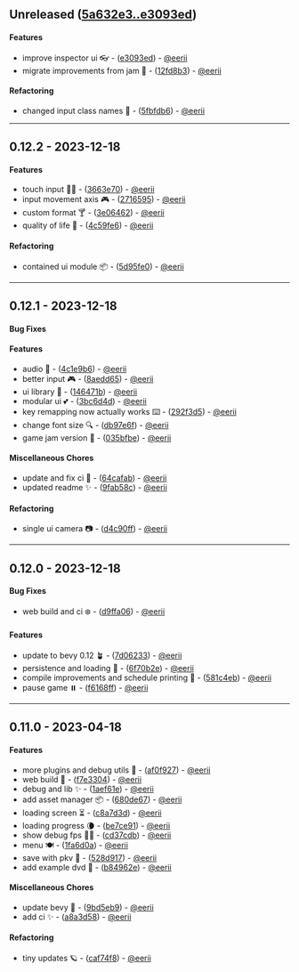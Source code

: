 ## Unreleased ([5a632e3..e3093ed](https://github.com/eerii/hello-bevy/compare/5a632e3..e3093ed))
#### Features
- improve inspector ui 👓 - ([e3093ed](https://github.com/eerii/hello-bevy/commit/e3093ed92a2e3dfff5c0a952c136eb05d5f57755)) - [@eerii](https://github.com/eerii)
- migrate improvements from jam 🧃 - ([12fd8b3](https://github.com/eerii/hello-bevy/commit/12fd8b366300211b9913eda686f1971adcc63c7a)) - [@eerii](https://github.com/eerii)
#### Refactoring
- changed input class names 🐢 - ([5fbfdb6](https://github.com/eerii/hello-bevy/commit/5fbfdb6e898cc07b4c90d39c9ea0af88eaebaa78)) - [@eerii](https://github.com/eerii)

- - -

## 0.12.2 - 2023-12-18
#### Features
- touch input 🖐🏼️ - ([3663e70](https://github.com/eerii/hello-bevy/commit/3663e707031ad613289f7a878acbcc0375ed27f6)) - [@eerii](https://github.com/eerii)
- input movement axis 🎮 - ([2716595](https://github.com/eerii/hello-bevy/commit/271659506955334129b2c8d9e51aa871f92e300c)) - [@eerii](https://github.com/eerii)
- custom format 🍸 - ([3e06462](https://github.com/eerii/hello-bevy/commit/3e0646205cfd4fd21cf6f3392ca8d05d09977dd9)) - [@eerii](https://github.com/eerii)
- quality of life 🌳 - ([4c59fe6](https://github.com/eerii/hello-bevy/commit/4c59fe6cf0ce1a587a907a0c102ad1fc8a2e5deb)) - [@eerii](https://github.com/eerii)
#### Refactoring
- contained ui module 📦 - ([5d95fe0](https://github.com/eerii/hello-bevy/commit/5d95fe036f92228a341c38d88b4279b8e496a63c)) - [@eerii](https://github.com/eerii)

- - -

## 0.12.1 - 2023-12-18
#### Bug Fixes
#### Features
- audio 🎸 - ([4c1e9b6](https://github.com/eerii/hello-bevy/commit/4c1e9b66a4d5760615e8b94d42e953c95d690c1b)) - [@eerii](https://github.com/eerii)
- better input 🎮 - ([8aedd65](https://github.com/eerii/hello-bevy/commit/8aedd6546c586b641601c2daafbde4c874e90f95)) - [@eerii](https://github.com/eerii)
- ui library 🧩 - ([146471b](https://github.com/eerii/hello-bevy/commit/146471b812c87726ba9d730eec7dbca0b1fd36dd)) - [@eerii](https://github.com/eerii)
- modular ui 💕 - ([3bc6d4d](https://github.com/eerii/hello-bevy/commit/3bc6d4d9e56dc663d00eed067577b9c19cff722a)) - [@eerii](https://github.com/eerii)
- key remapping now actually works ⌨️ - ([292f3d5](https://github.com/eerii/hello-bevy/commit/292f3d553bfc6d18d930d9ba8b2a744479e901c8)) - [@eerii](https://github.com/eerii)
- change font size 🔍 - ([db97e6f](https://github.com/eerii/hello-bevy/commit/db97e6f17362f3f6278c00956026645a8108f244)) - [@eerii](https://github.com/eerii)
- game jam version 🍓 - ([035bfbe](https://github.com/eerii/hello-bevy/commit/035bfbeb5e8b1f2618480a6b06f53a2e932523c8)) - [@eerii](https://github.com/eerii)
#### Miscellaneous Chores
- update and fix ci 👒 - ([64cafab](https://github.com/eerii/hello-bevy/commit/64cafabaf8838bcec3cac2a93b5f2d81924abcfb)) - [@eerii](https://github.com/eerii)
- updated readme ✨ - ([9fab58c](https://github.com/eerii/hello-bevy/commit/9fab58c6efbd8297c7e593736ba9a6904aaf6e34)) - [@eerii](https://github.com/eerii)
#### Refactoring
- single ui camera 📷 - ([d4c90ff](https://github.com/eerii/hello-bevy/commit/d4c90ff8860ae0951340b508a9b7f2305621578f)) - [@eerii](https://github.com/eerii)

- - -

## 0.12.0 - 2023-12-18
#### Bug Fixes
- web build and ci ‍❄️ - ([d9ffa06](https://github.com/eerii/hello-bevy/commit/d9ffa066d9b32b6cbe9a35ce23606e8da5344bf0)) - [@eerii](https://github.com/eerii)
#### Features
- update to bevy 0.12 🪴 - ([7d06233](https://github.com/eerii/hello-bevy/commit/7d06233b1e482a7d67c5ae7ccabb9ba183c3a19a)) - [@eerii](https://github.com/eerii)
- persistence and loading 🦎 - ([6f70b2e](https://github.com/eerii/hello-bevy/commit/6f70b2e85e73fa351b2da6f203d2cc14cc65fa50)) - [@eerii](https://github.com/eerii)
- compile improvements and schedule printing 🚀 - ([581c4eb](https://github.com/eerii/hello-bevy/commit/581c4eb325c30265ac4c99dc4e329ee5c066e167)) - [@eerii](https://github.com/eerii)
- pause game ⏸️ - ([f6168ff](https://github.com/eerii/hello-bevy/commit/f6168fffc21ba13a080a6b91d618ea0458394a53)) - [@eerii](https://github.com/eerii)

- - -

## 0.11.0 - 2023-04-18
#### Features
- more plugins and debug utils 🦕 - ([af0f927](https://github.com/eerii/hello-bevy/commit/af0f9278d15a187be93c847896ffb9ed39ebd792)) - [@eerii](https://github.com/eerii)
- web build 🌙 - ([f7e3304](https://github.com/eerii/hello-bevy/commit/f7e33042b24328b42a859eabbbcbab4410d99790)) - [@eerii](https://github.com/eerii)
- debug and lib ✨ - ([1aef61e](https://github.com/eerii/hello-bevy/commit/1aef61e5f131e017da7c75046019c7d24a840de4)) - [@eerii](https://github.com/eerii)
- add asset manager 📦 - ([680de67](https://github.com/eerii/hello-bevy/commit/680de67df217220d5fa41c5d1c329a29fe19ab03)) - [@eerii](https://github.com/eerii)
- loading screen ⏳ - ([c8a7d3d](https://github.com/eerii/hello-bevy/commit/c8a7d3d691518c7f3ff591096fe9db63cbe5cb13)) - [@eerii](https://github.com/eerii)
- loading progress  🌘 - ([be7ce91](https://github.com/eerii/hello-bevy/commit/be7ce9167553cabf8713d78993da93b4f52f23fb)) - [@eerii](https://github.com/eerii)
- show debug fps 🏃🏻 - ([cd37cdb](https://github.com/eerii/hello-bevy/commit/cd37cdb7c4867c8e16db40487fc57d6fd333fded)) - [@eerii](https://github.com/eerii)
- menu 🍽️ - ([1fa6d0a](https://github.com/eerii/hello-bevy/commit/1fa6d0a6ea40d1b708da5db89ba1d06a88cffe3c)) - [@eerii](https://github.com/eerii)
- save with pkv 🍊 - ([528d917](https://github.com/eerii/hello-bevy/commit/528d917295fa8d61b208faf16837624575f2707f)) - [@eerii](https://github.com/eerii)
- add example dvd 📀 - ([b84962e](https://github.com/eerii/hello-bevy/commit/b84962e364288868ecd30fb7ddfd7b5b3e1d9380)) - [@eerii](https://github.com/eerii)
#### Miscellaneous Chores
- update bevy 🌈 - ([9bd5eb9](https://github.com/eerii/hello-bevy/commit/9bd5eb9cfd5c5298fa41760f6c06b61c170a1ac1)) - [@eerii](https://github.com/eerii)
- add ci ✨ - ([a8a3d58](https://github.com/eerii/hello-bevy/commit/a8a3d58e0dc55252075f7294832c3f66f6eadf8c)) - [@eerii](https://github.com/eerii)
#### Refactoring
- tiny updates 🪐 - ([caf74f8](https://github.com/eerii/hello-bevy/commit/caf74f84f89d63b7728e27b5243a12fbf15f5cfc)) - [@eerii](https://github.com/eerii)
